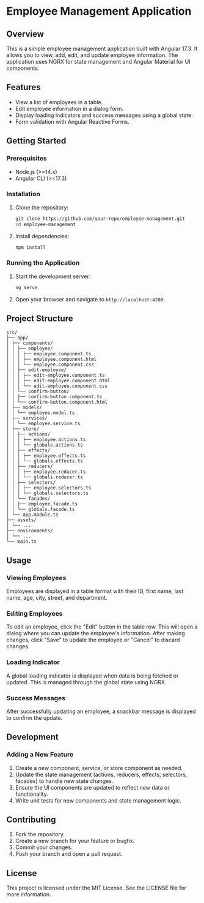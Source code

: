 # Employee Management Application

## Overview

This is a simple employee management application built with Angular 17.3. It allows you to view, add, edit, and update employee information. The application uses NGRX for state management and Angular Material for UI components.

## Features

- View a list of employees in a table.
- Edit employee information in a dialog form.
- Display loading indicators and success messages using a global state.
- Form validation with Angular Reactive Forms.

## Getting Started

### Prerequisites

- Node.js (>=14.x)
- Angular CLI (>=17.3)

### Installation

1. Clone the repository:

   ```sh
   git clone https://github.com/your-repo/employee-management.git
   cd employee-management
   ```

2. Install dependencies:
   ```sh
   npm install
   ```

### Running the Application

1. Start the development server:

   ```sh
   ng serve
   ```

2. Open your browser and navigate to `http://localhost:4200`.

## Project Structure

```
src/
├── app/
│ ├── components/
│ │ ├── employee/
│ │ │ ├── employee.component.ts
│ │ │ ├── employee.component.html
│ │ │ └── employee.component.css
│ │ ├── edit-employee/
│ │ │ ├── edit-employee.component.ts
│ │ │ ├── edit-employee.component.html
│ │ │ └── edit-employee.component.css
│ │ └── confirm-button/
│ │ ├── confirm-button.component.ts
│ │ └── confirm-button.component.html
│ ├── models/
│ │ └── employee.model.ts
│ ├── services/
│ │ └── employee.service.ts
│ ├── store/
│ │ ├── actions/
│ │ │ ├── employee.actions.ts
│ │ │ └── globals.actions.ts
│ │ ├── effects/
│ │ │ ├── employee.effects.ts
│ │ │ └── globals.effects.ts
│ │ ├── reducers/
│ │ │ ├── employee.reducer.ts
│ │ │ └── globals.reducer.ts
│ │ ├── selectors/
│ │ │ ├── employee.selectors.ts
│ │ │ └── globals.selectors.ts
│ │ └── facades/
│ │ ├── employee.facade.ts
│ │ └── globals.facade.ts
│ └── app.module.ts
├── assets/
│ └── ...
├── environments/
│ └── ...
└── main.ts

```

## Usage

### Viewing Employees

Employees are displayed in a table format with their ID, first name, last name, age, city, street, and department.

### Editing Employees

To edit an employee, click the "Edit" button in the table row. This will open a dialog where you can update the employee's information. After making changes, click "Save" to update the employee or "Cancel" to discard changes.

### Loading Indicator

A global loading indicator is displayed when data is being fetched or updated. This is managed through the global state using NGRX.

### Success Messages

After successfully updating an employee, a snackbar message is displayed to confirm the update.

## Development

### Adding a New Feature

1. Create a new component, service, or store component as needed.
2. Update the state management (actions, reducers, effects, selectors, facades) to handle new state changes.
3. Ensure the UI components are updated to reflect new data or functionality.
4. Write unit tests for new components and state management logic.

## Contributing

1. Fork the repository.
2. Create a new branch for your feature or bugfix.
3. Commit your changes.
4. Push your branch and open a pull request.

## License

This project is licensed under the MIT License. See the LICENSE file for more information.
